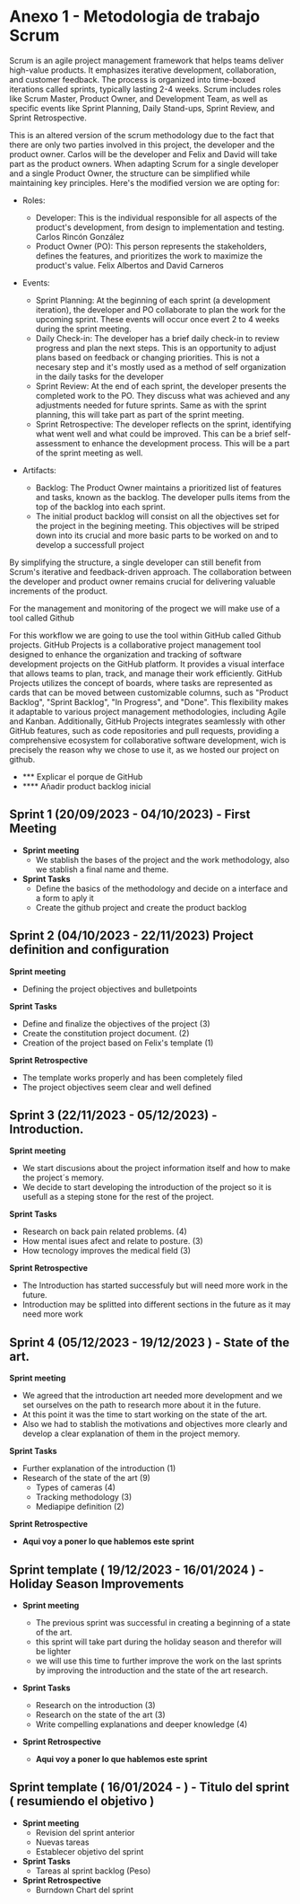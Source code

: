 # Anexo 1 - Metodologia de trabajo Scrum

Scrum is an agile project management framework that helps teams deliver high-value products. It emphasizes iterative development, collaboration, and customer feedback. The process is organized into time-boxed iterations called sprints, typically lasting 2-4 weeks. Scrum includes roles like Scrum Master, Product Owner, and Development Team, as well as specific events like Sprint Planning, Daily Stand-ups, Sprint Review, and Sprint Retrospective.

This is an altered version of the scrum methodology due to the fact that there are only two parties involved in this project, the developer and the product owner. Carlos will be the developer and Felix and David will take part as the product owners.
When adapting Scrum for a single developer and a single Product Owner, the structure can be simplified while maintaining key principles. 
Here's the modified version we are opting for:
- Roles:
  - Developer: This is the individual responsible for all aspects of the product's development, from design to implementation and testing. Carlos Rincón González
  - Product Owner (PO): This person represents the stakeholders, defines the features, and prioritizes the work to maximize the product's value. Felix Albertos and David Carneros
- Events:
  - Sprint Planning: At the beginning of each sprint (a development iteration), the developer and PO collaborate to plan the work for the upcoming sprint. These events will occur once evert 2 to 4 weeks during the sprint meeting.
  - Daily Check-in: The developer has a brief daily check-in to review progress and plan the next steps. This is an opportunity to adjust plans based on feedback or changing priorities. This is not a necesary step and it's mostly used as a method of self organization in the daily tasks for the developer
  - Sprint Review: At the end of each sprint, the developer presents the completed work to the PO. They discuss what was achieved and any adjustments needed for future sprints. Same as with the sprint planning, this will take part as part of the sprint meeting.
  - Sprint Retrospective: The developer reflects on the sprint, identifying what went well and what could be improved. This can be a brief self-assessment to enhance the development process. This will be a part of the sprint meeting as well.

- Artifacts:
  - Backlog: The Product Owner maintains a prioritized list of features and tasks, known as the backlog. The developer pulls items from the top of the backlog into each sprint.
  - The initial product backlog will consist on all the objectives set for the project in the begining meeting. This objectives will be striped down into its crucial and more basic parts to be worked on and to develop a successfull project

By simplifying the structure, a single developer can still benefit from Scrum's iterative and feedback-driven approach. The collaboration between the developer and product owner remains crucial for delivering valuable increments of the product.

For the management and monitoring of the progect we will make use of a tool called Github

For this workflow we are going to use the tool within GitHub called Github projects. GitHub Projects is a collaborative project management tool designed to enhance the organization and tracking of software development projects on the GitHub platform. It provides a visual interface that allows teams to plan, track, and manage their work efficiently. GitHub Projects utilizes the concept of boards, where tasks are represented as cards that can be moved between customizable columns, such as "Product Backlog", "Sprint Backlog", "In Progress", and "Done". This flexibility makes it adaptable to various project management methodologies, including Agile and Kanban. 
Additionally, GitHub Projects integrates seamlessly with other GitHub features, such as code repositories and pull requests, providing a comprehensive ecosystem for collaborative software development, wich is precisely the reason why we chose to use it, as we hosted our project on github.
- *** Explicar el porque de GitHub
- **** Añadir product backlog inicial

## Sprint 1 (20/09/2023 - 04/10/2023) - First Meeting

- **Sprint meeting**
  - We stablish the bases of the project and the work methodology, also we stablish a final name and theme.
- **Sprint Tasks**
  - Define the basics of the methodology and decide on a interface and a form to aply it
  - Create the github project and create the product backlog

## Sprint 2 (04/10/2023 - 22/11/2023) Project definition and configuration

**Sprint meeting**
  - Defining the project objectives and bulletpoints

**Sprint Tasks**
  - Define and finalize the objectives of the project (3)
  - Create the constitution project document. (2)
  - Creation of the project based on Felix's template (1)

**Sprint Retrospective**
  - The template works properly and has been completely filed
  - The project objectives seem clear and well defined

## Sprint 3 (22/11/2023 - 05/12/2023) - Introduction.

**Sprint meeting**
  - We start discusions about the project information itself and how to make the project´s memory.
  - We decide to start developing the introduction of the project so it is usefull as a steping stone for the rest of the project.

**Sprint Tasks**
  - Research on back pain related problems. (4)
  - How mental isues afect and relate to posture. (3)
  - How tecnology improves the medical field (3)

**Sprint Retrospective**
  - The Introduction has started successfuly but will need more work in the future.
  - Introduction may be splitted into different sections in the future as it may need more work

## Sprint 4 (05/12/2023  - 19/12/2023 )  - State of the art.

**Sprint meeting**
  - We agreed that the introduction art needed more development and we set ourselves on the path to research more about it in the future.
  - At this point it was the time to start working on the state of the art.
  - Also we had to stablish the motivations and objectives more clearly and develop a clear explanation of them in the project memory.

**Sprint Tasks**
  - Further explanation of the introduction (1)
  - Research of the state of the art (9)
    - Types of cameras (4)
    - Tracking methodology (3)
    - Mediapipe definition (2)

**Sprint Retrospective**
  - **Aqui voy a poner lo que hablemos este sprint**

## Sprint template ( 19/12/2023 - 16/01/2024 )  - Holiday Season Improvements 

- **Sprint meeting**
  - The previous sprint was successful in creating a beginning of a state of the art.
  - this sprint will take part during the holiday season and therefor will be lighter
  - we will use this time to further improve the work on the last sprints by improving the introduction and the state of the art research.

- **Sprint Tasks**
  - Research on the introduction (3)
  - Research on the state of the art (3)
  - Write compelling explanations and deeper knowledge (4)
  
- **Sprint Retrospective**
  - **Aqui voy a poner lo que hablemos este sprint**


## Sprint template ( 16/01/2024 -  )  - Titulo del sprint ( resumiendo el objetivo )  

- **Sprint meeting**
  - Revision del sprint anterior
  - Nuevas tareas
  - Establecer objetivo del sprint
- **Sprint Tasks**
  - Tareas al sprint backlog (Peso)
- **Sprint Retrospective**
  - Burndown Chart del sprint
